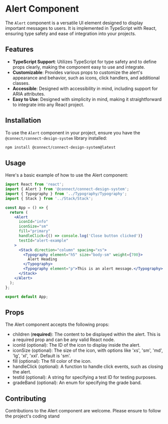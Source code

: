 # Alert Component

The `Alert` component is a versatile UI element designed to display important messages to users. It is implemented in TypeScript with React, ensuring type safety and ease of integration into your projects.

## Features

- **TypeScript Support**: Utilizes TypeScript for type safety and to define props clearly, making the component easy to use and integrate.
- **Customizable**: Provides various props to customize the alert's appearance and behavior, such as icons, click handlers, and additional classes.
- **Accessible**: Designed with accessibility in mind, including support for ARIA attributes.
- **Easy to Use**: Designed with simplicity in mind, making it straightforward to integrate into any React project.

## Installation

To use the `Alert` component in your project, ensure you have the `@connect/connect-design-system` library installed:

```bash
npm install @connect/connect-design-system@latest
```

## Usage

Here's a basic example of how to use the Alert component:

```jsx
import React from 'react';
import { Alert } from '@connect/connect-design-system';
import { Typography } from '../Typography/Typography';
import { Stack } from '../Stack/Stack';

const App = () => {
  return (
    <Alert
      iconId="info"
      iconSize="sm"
      fill="primary"
      handleClick={() => console.log('Close button clicked')}
      testId="alert-example"
    >
      <Stack direction="column" spacing="xs">
        <Typography element="h5" size="body-sm" weight={700}>
          Alert Heading
        </Typography>
        <Typography element="p">This is an alert message.</Typography>
      </Stack>
    </Alert>
  );
};

export default App;
```

## Props

The Alert component accepts the following props:

- children (**required**): The content to be displayed within the alert. This is a required prop and can be any valid React node.
- iconId (optional): The ID of the icon to display inside the alert.
- iconSize (optional): The size of the icon, with options like 'xs', 'sm', 'md', 'lg', 'xl', 'xxl'. Default is 'sm'.
- fill (optional): The fill color of the icon.
- handleClick (optional): A function to handle click events, such as closing the alert.
- testId (optional): A string for specifying a test ID for testing purposes.
- gradeBand (optional): An enum for specifying the grade band.

## Contributing

Contributions to the Alert component are welcome. Please ensure to follow the project's coding stand
